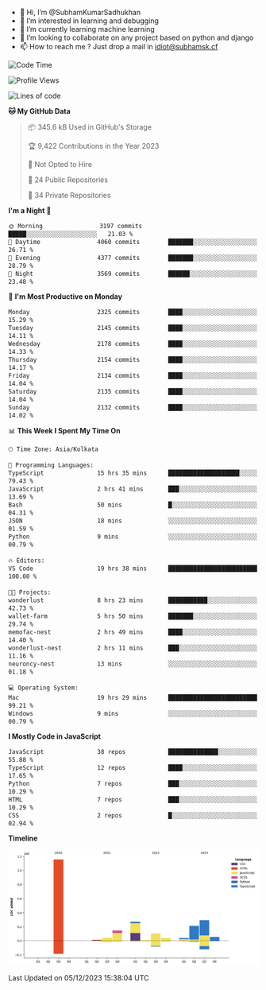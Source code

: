 - 👋 Hi, I’m @SubhamKumarSadhukhan
- 👀 I’m interested in learning and debugging
- 🌱 I’m currently learning machine learning
- 💞️ I’m looking to collaborate on any project based on python and django
- 📫 How to reach me ?
      Just drop a mail in idiot@subhamsk.cf

<!---
SubhamKumarSadhukhan/SubhamKumarSadhukhan is a ✨ special ✨ repository because its `README.md` (this file) appears on your GitHub profile.
You can click the Preview link to take a look at your changes.
--->


<!--START_SECTION:waka-->
![Code Time](http://img.shields.io/badge/Code%20Time-1%2C759%20hrs%2035%20mins-blue)

![Profile Views](http://img.shields.io/badge/Profile%20Views-0-blue)

![Lines of code](https://img.shields.io/badge/From%20Hello%20World%20I%27ve%20Written-2.4%20million%20lines%20of%20code-blue)

**🐱 My GitHub Data** 

> 📦 345.6 kB Used in GitHub's Storage 
 > 
> 🏆 9,422 Contributions in the Year 2023
 > 
> 🚫 Not Opted to Hire
 > 
> 📜 24 Public Repositories 
 > 
> 🔑 34 Private Repositories 
 > 
**I'm a Night 🦉** 

```text
🌞 Morning                3197 commits        █████░░░░░░░░░░░░░░░░░░░░   21.03 % 
🌆 Daytime                4060 commits        ███████░░░░░░░░░░░░░░░░░░   26.71 % 
🌃 Evening                4377 commits        ███████░░░░░░░░░░░░░░░░░░   28.79 % 
🌙 Night                  3569 commits        ██████░░░░░░░░░░░░░░░░░░░   23.48 % 
```
📅 **I'm Most Productive on Monday** 

```text
Monday                   2325 commits        ████░░░░░░░░░░░░░░░░░░░░░   15.29 % 
Tuesday                  2145 commits        ████░░░░░░░░░░░░░░░░░░░░░   14.11 % 
Wednesday                2178 commits        ████░░░░░░░░░░░░░░░░░░░░░   14.33 % 
Thursday                 2154 commits        ████░░░░░░░░░░░░░░░░░░░░░   14.17 % 
Friday                   2134 commits        ████░░░░░░░░░░░░░░░░░░░░░   14.04 % 
Saturday                 2135 commits        ████░░░░░░░░░░░░░░░░░░░░░   14.04 % 
Sunday                   2132 commits        ████░░░░░░░░░░░░░░░░░░░░░   14.02 % 
```


📊 **This Week I Spent My Time On** 

```text
🕑︎ Time Zone: Asia/Kolkata

💬 Programming Languages: 
TypeScript               15 hrs 35 mins      ████████████████████░░░░░   79.43 % 
JavaScript               2 hrs 41 mins       ███░░░░░░░░░░░░░░░░░░░░░░   13.69 % 
Bash                     50 mins             █░░░░░░░░░░░░░░░░░░░░░░░░   04.31 % 
JSON                     18 mins             ░░░░░░░░░░░░░░░░░░░░░░░░░   01.59 % 
Python                   9 mins              ░░░░░░░░░░░░░░░░░░░░░░░░░   00.79 % 

🔥 Editors: 
VS Code                  19 hrs 38 mins      █████████████████████████   100.00 % 

🐱‍💻 Projects: 
wonderlust               8 hrs 23 mins       ███████████░░░░░░░░░░░░░░   42.73 % 
wallet-farm              5 hrs 50 mins       ███████░░░░░░░░░░░░░░░░░░   29.74 % 
memofac-nest             2 hrs 49 mins       ████░░░░░░░░░░░░░░░░░░░░░   14.40 % 
wonderlust-nest          2 hrs 11 mins       ███░░░░░░░░░░░░░░░░░░░░░░   11.16 % 
neuroncy-nest            13 mins             ░░░░░░░░░░░░░░░░░░░░░░░░░   01.18 % 

💻 Operating System: 
Mac                      19 hrs 29 mins      █████████████████████████   99.21 % 
Windows                  9 mins              ░░░░░░░░░░░░░░░░░░░░░░░░░   00.79 % 
```

**I Mostly Code in JavaScript** 

```text
JavaScript               38 repos            ██████████████░░░░░░░░░░░   55.88 % 
TypeScript               12 repos            ████░░░░░░░░░░░░░░░░░░░░░   17.65 % 
Python                   7 repos             ███░░░░░░░░░░░░░░░░░░░░░░   10.29 % 
HTML                     7 repos             ███░░░░░░░░░░░░░░░░░░░░░░   10.29 % 
CSS                      2 repos             █░░░░░░░░░░░░░░░░░░░░░░░░   02.94 % 
```



**Timeline**

![Lines of Code chart](https://raw.githubusercontent.com/SubhamKumarSadhukhan/SubhamKumarSadhukhan/main/assets/bar_graph.png)


 Last Updated on 05/12/2023 15:38:04 UTC
<!--END_SECTION:waka-->
